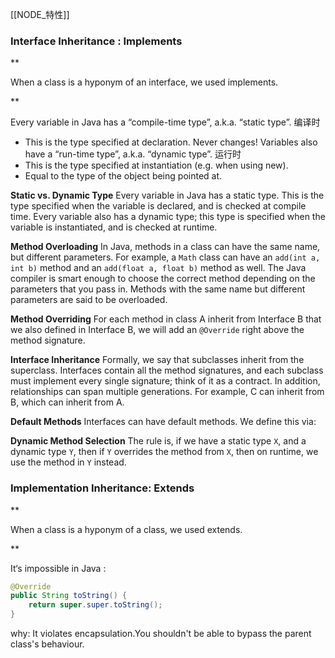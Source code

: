 [[NODE_特性]]

###  **Interface Inheritance** : Implements

**

When a class is a hyponym of an interface, we used implements.

**

Every variable in Java has a “compile-time type”, a.k.a. “static type”.
编译时
- This is the type specified at declaration. Never changes!
Variables also have a “run-time type”, a.k.a. “dynamic type”.
运行时
- This is the type specified at instantiation (e.g. when using new).
- Equal to the type of the object being pointed at.

**Static vs. Dynamic Type** Every variable in Java has a static type. This is the type specified when the variable is declared, and is checked at compile time. Every variable also has a dynamic type; this type is specified when the variable is instantiated, and is checked at runtime.


**Method Overloading** In Java, methods in a class can have the same name, but different parameters. For example, a `Math` class can have an `add(int a, int b)` method and an `add(float a, float b)` method as well. The Java compiler is smart enough to choose the correct method depending on the parameters that you pass in. Methods with the same name but different parameters are said to be overloaded.

**Method Overriding** For each method in class A inherit from Interface B that we also defined in Interface B, we will add an `@Override` right above the method signature. 

**Interface Inheritance** Formally, we say that subclasses inherit from the superclass. Interfaces contain all the method signatures, and each subclass must implement every single signature; think of it as a contract. In addition, relationships can span multiple generations. For example, C can inherit from B, which can inherit from A.

**Default Methods** Interfaces can have default methods. We define this via:

**Dynamic Method Selection** The rule is, if we have a static type `X`, and a dynamic type `Y`, then if `Y` overrides the method from `X`, then on runtime, we use the method in `Y` instead. 


### Implementation Inheritance: Extends

**

When a class is a hyponym of a class, we used extends.

**



It‘s impossible in Java : 

```java
@Override
public String toString() {
    return super.super.toString();
}
```


why:
	It violates encapsulation.You shouldn't be able to bypass the parent class's behaviour.